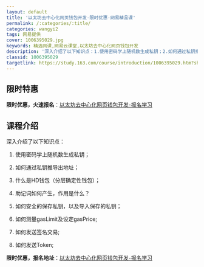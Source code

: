 ```yaml
---
layout: default
title: '以太坊去中心化网页钱包开发-限时优惠-网易精品课'
permalink: /:categories/:title/
categories: wangyi2
tags: 网易提供
cover: 1006395029.jpg
keywords: 精选网课,网易云课堂,以太坊去中心化网页钱包开发
description: '深入介绍了以下知识点：1.使用密码学上随机数生成私钥；2.如何通过私钥推导出地址；3.什么是HD钱包（分层确定性钱包）；'
classid: 1006395029
targetlink: https://study.163.com/course/introduction/1006395029.htm?share=1&shareId=1025206652&utm_campaign=share&utm_medium=iphoneShare&utm_source=&utm_u=1025206652
---
```


## 限时特惠

**限时优惠，火速报名**：[以太坊去中心化网页钱包开发-报名学习](https://study.163.com/course/introduction/1006395029.htm?share=1&shareId=1025206652&utm_campaign=share&utm_medium=iphoneShare&utm_source=&utm_u=1025206652)

## 课程介绍

深入介绍了以下知识点：



1. 使用密码学上随机数生成私钥；

2. 如何通过私钥推导出地址；

3. 什么是HD钱包（分层确定性钱包）；

4. 助记词如何产生，作用是什么？

5. 如何安全的保存私钥，以及导入保存的私钥；

6. 如何测量gasLimit及设定gasPrice;

7. 如何发送签名交易;

8. 如何发送Token;

**限时优惠，报名地址**：[以太坊去中心化网页钱包开发-报名学习](https://study.163.com/course/introduction/1006395029.htm?share=1&shareId=1025206652&utm_campaign=share&utm_medium=iphoneShare&utm_source=&utm_u=1025206652)

